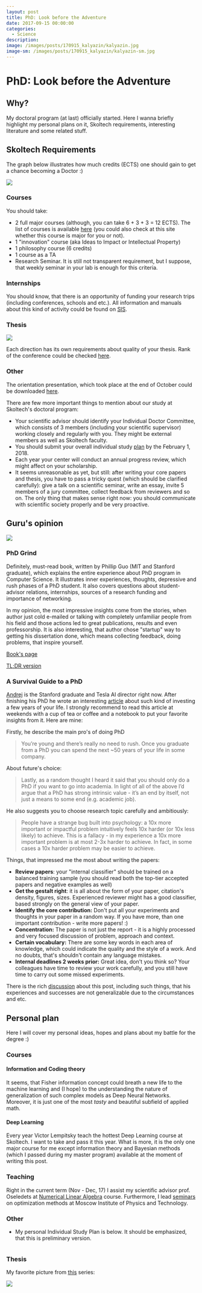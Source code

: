 ```yaml
---
layout: post
title: PhD: Look before the Adventure
date: 2017-09-15 00:00:00
categories:
  - Science
description:
image: /images/posts/170915_kalyazin/kalyazin.jpg
image-sm: /images/posts/170915_kalyazin/kalyazin-sm.jpg
---
```


# PhD: Look before the Adventure

## Why?

My doctoral program (at last) officially started. Here I wanna briefly highlight my personal plans on it, Skoltech requirements, interesting literature and some related stuff.

## Skoltech Requirements

The graph below illustrates how much credits (ECTS) one should gain to get a chance becoming a Doctor :)

![](/images/posts/171106_PrePhD/requirements.png)

### Courses

You should take:

*   2 full major courses (although, you can take 6 + 3 + 3 = 12 ECTS). The list of courses is available [here](http://www.skoltech.ru/en/education/course-catalog/) (you could also check at this site whether this course is major for you or not).
*   1 "innovation" course (aka Ideas to Impact or Intellectual Property)
*   1 philosophy course (6 credits)
*   1 course as a TA
*   Research Seminar. It is still not transparent requirement, but I suppose, that weekly seminar in your lab is enough for this criteria. 

### Internships

You should know, that there is an opportunity of funding your research trips (including conferences, schools and etc.). All information and manuals about this kind of activity could be found on [SIS](https://sis.skoltech.ru/Resources/Policies%20and%20Guidelines/PhD_ShortTermTrips_Announcement_2017_v5.pdf).

### Thesis

![](/images/posts/171106_PrePhD/thesis_requirements.png)

Each direction has its own requirements about quality of your thesis. Rank of the conference could be checked [here](http://www.conferenceranks.com/). 

### Other

The orientation presentation, which took place at the end of October could be downloaded [here](/images/posts/171106_PrePhD/orientation.pdf). 

There are few more important things to mention about our study at Skoltech's doctoral program:

*   Your scientific advisor should identify your Individual Doctor Committee, which consists of 3 members (including your scientific supervisor) working closely and regularly with you. They might be external members as well as Skoltech faculty.
*   You should submit your overall individual study [plan](https://form.jotformeu.com/71054916865362) by the February 1, 2018.
*   Each year your center will conduct an annual progress review, which might affect on your scholarship.
*   It seems unreasonable as yet, but still: after writing your core papers and thesis, you have to pass a tricky quest (which should be clarified carefully): give a talk on a scientific seminar, write an essay, invite 5 members of a jury committee, collect feedback from reviewers and so on. The only thing that makes sense right now: you should communicate with scientific society properly and be very proactive.

## Guru's opinion

![](/images/posts/171106_PrePhD/phd.gif)

### PhD Grind

Definitely, must-read book, written by Phillip Guo (MIT and Stanford graduate), which explains the entire experience about PhD program in Computer Science.  It illustrates inner experiences, thoughts, depressive and rush phases of a PhD student. It also covers questions about student-advisor relations, internships, sources of a research funding and importance of networking.  

In my opinion, the most impressive insights come from the stories, when author just cold e-mailed or talking with completely unfamiliar people from his field and those actions led to great publications, results and even professorship. It is also interesting, that author chose "startup" way to getting his dissertation done, which means collecting feedback, doing problems, that inspire yourself.

[Book's page](http://pgbovine.net/PhD-memoir.htm)  

[TL;DR version](http://pgbovine.net/PhD-grind-tldr.htm)

### A Survival Guide to a PhD

[Andrej](https://twitter.com/karpathy) is the Stanford graduate and Tesla AI director right now. After finishing his PhD he wrote an interesting [article](http://karpathy.github.io/2016/09/07/phd/) about such kind of investing a few years of your life. I strongly recommend to read this article at weekends with a cup of tea or coffee and a notebook to put your favorite insights from it. Here are mine:

Firstly, he describe the main pro's of doing PhD

>   You’re young and there’s really no need to rush. Once you graduate from a PhD you can spend the next ~50 years of your life in some company.

About future's choice:

>   Lastly, as a random thought I heard it said that you should only do a PhD if you want to go into academia. In light of all of the above I’d argue that a PhD has strong intrinsic value - it’s an end by itself, not just a means to some end (e.g. academic job).

He also suggests you to choose research topic carefully and ambitiously:

>   People have a strange bug built into psychology: a 10x more important or impactful problem intuitively feels 10x harder (or 10x less likely) to achieve. This is a fallacy - in my experience a 10x more important problem is at most 2-3x harder to achieve. In fact, in some cases a 10x harder problem may be easier to achieve.

Things, that impressed me the most about writing the papers:

*   **Review papers**: your "internal classifier" should be trained on a balanced training sample (you should read both the top-tier accepted papers and negative examples as well)
*   **Get the gestalt right**: it is all about the form of your paper, citation's density, figures, sizes. Experienced reviewer might has a good classifier, based strongly on the general view of your paper.
*   **Identify the core contribution:** Don't put all your experiments and thoughts in your paper in a random way. If you have more, than one important contribution - write more papers! :)
*   **Concentration:** The paper is not just the report - it is a highly processed and very focused discussion of problem, approach and context.
*   **Certain vocabulary:** There are some key words in each area of knowledge, which could indicate the quality and the style of a work. And no doubts, that's shouldn't contain any language mistakes.
*   **Internal deadlines 2 weeks prior:** Great idea, don't you think so? Your colleagues have time to review your work carefully, and you still have time to carry out some missed experiments.


There is the rich [discussion](https://news.ycombinator.com/item?id=12447495) about this post, including such things, that his experiences and successes are not generalizable due to the circumstances and etc. 

## Personal plan

Here I will cover my personal ideas, hopes and plans about my battle for the degree :)

### Courses

#### Information and Coding theory

It seems, that Fisher information concept could breath a new life to the machine learning and (I hope) to the understanding the nature of generalization of such complex models as Deep Neural Networks. Moreover, it is just one of the most *tasty* and beautiful subfield of applied math.

#### Deep Learning

Every year Victor Lempitsky teach the hottest Deep Learning course at Skoltech. I want to take and pass it this year. What is more, it is the only one major course for me except information theory and Bayesian methods (which I passed during my master program) available at the moment of writing this post.

### Teaching

Right in the current term (Nov - Dec, 17) I assist my scientific advisor prof. Oseledets at [Numerical Linear Algebra](http://nbviewer.jupyter.org/github/oseledets/nla2017/tree/master/) course. Furthermore, I lead [seminars](http://nbviewer.jupyter.org/github/merkulovdaniil/mipt_optimization/tree/master/) on optimization methods at Moscow Institute of Physics and Technology.

### Other

*   My personal Individual Study Plan is below. It should be emphasized, that this is preliminary version.

![]()



### Thesis

My favorite picture from [this](http://phdcomics.com/) series: 

![](/images/posts/171106_PrePhD/phd_saturdays.jpg)